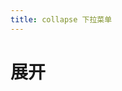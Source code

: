 ```yaml
---
title: collapse 下拉菜单
---
```


# 展开

<ClientOnly>
  <collapse-demo-1></collapse-demo-1>
  <collapse-demo-2></collapse-demo-2>
  </ClientOnly>

